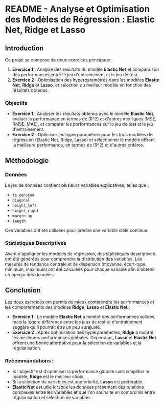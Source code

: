 # README - Analyse et Optimisation des Modèles de Régression : Elastic Net, Ridge et Lasso

## Introduction

Ce projet se compose de deux exercices principaux :  
1. **Exercice 1** : Analyse des résultats du modèle **Elastic Net** et comparaison des performances entre le jeu d'entraînement et le jeu de test.  
2. **Exercice 2** : Optimisation des hyperparamètres dans les modèles **Elastic Net**, **Ridge** et **Lasso**, et sélection du meilleur modèle en fonction des résultats obtenus.

### Objectifs

- **Exercice 1** : Analyser les résultats obtenus avec le modèle **Elastic Net**, évaluer la performance en termes de \(R^2\) et d'autres métriques (MSE, RMSE, MAE), et comparer les performances sur le jeu de test et le jeu d'entraînement.
- **Exercice 2** : Optimiser les hyperparamètres pour les trois modèles de régression (Elastic Net, Ridge, Lasso) et sélectionner le modèle offrant la meilleure performance, en termes de \(R^2\) et d'autres critères.

## Méthodologie

### Données

Le jeu de données contient plusieurs variables explicatives, telles que :
- `is_genuine`
- `diagonal`
- `height_left`
- `height_right`
- `margin_up`
- `length`

Ces variables ont été utilisées pour prédire une variable cible continue.

### Statistiques Descriptives

Avant d'appliquer les modèles de régression, des statistiques descriptives ont été générées pour comprendre la distribution des variables. Les mesures de tendance centrale et de dispersion (moyenne, écart-type, minimum, maximum) ont été calculées pour chaque variable afin d'obtenir un aperçu des données.

## Conclusion

Les deux exercices ont permis de mieux comprendre les performances et les comportements des modèles **Ridge**, **Lasso** et **Elastic Net** :
- **Exercice 1** : Le modèle **Elastic Net** a montré des performances solides, mais la légère différence entre les jeux de test et d'entraînement suggère qu'il pourrait être un peu surajusté.
- **Exercice 2** : Après optimisation des hyperparamètres, **Ridge** a montré les meilleures performances globales. Cependant, **Lasso** et **Elastic Net** offrent une bonne alternative pour la sélection de variables et la régularisation.

### Recommandations :
- Si l'objectif est d'optimiser la performance globale sans simplifier le modèle, **Ridge** est le meilleur choix.
- Si la sélection de variables est une priorité, **Lasso** est préférable.
- **Elastic Net** est utile lorsque les données présentent des relations complexes entre les variables et que l'on souhaite un compromis entre régularisation et sélection de variables.


